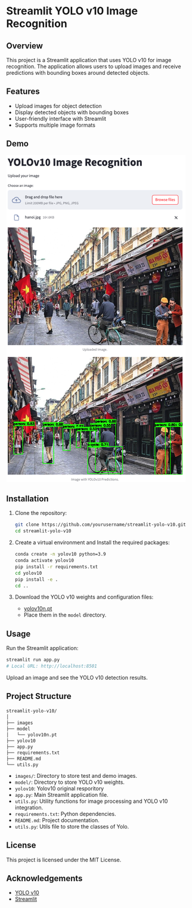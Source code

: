 # Streamlit YOLO v10 Image Recognition

## Overview

This project is a Streamlit application that uses YOLO v10 for image recognition. The application allows users to upload images and receive predictions with bounding boxes around detected objects.

## Features

- Upload images for object detection
- Display detected objects with bounding boxes
- User-friendly interface with Streamlit
- Supports multiple image formats

## Demo

![Demo Image](images/demo01.png)

## Installation

1. Clone the repository:

   ```sh
   git clone https://github.com/yourusername/streamlit-yolo-v10.git
   cd streamlit-yolo-v10
   ```

2. Create a virtual environment and Install the required packages:

   ```sh
   conda create -n yolov10 python=3.9
   conda activate yolov10
   pip install -r requirements.txt
   cd yolov10
   pip install -e .
   cd ..
   ```

3. Download the YOLO v10 weights and configuration files:
   - [yolov10n.pt](https://github.com/THU-MIG/yolov10/releases/download/v1.1/yolov10n.pt)
   - Place them in the `model` directory.

## Usage

Run the Streamlit application:

```sh
streamlit run app.py
# Local URL: http://localhost:8501
```

Upload an image and see the YOLO v10 detection results.

## Project Structure

```
streamlit-yolo-v10/
│
├── images
├── model
│   └── yolov10n.pt
├── yolov10
├── app.py
├── requirements.txt
├── README.md
└── utils.py
```

- `images/`: Directory to store test and demo images.
- `model/`: Directory to store YOLO v10 weights.
- `yolov10`: Yolov10 original resporitory
- `app.py`: Main Streamlit application file.
- `utils.py`: Utility functions for image processing and YOLO v10 integration.
- `requirements.txt`: Python dependencies.
- `README.md`: Project documentation.
- `utils.py`: Utils file to store the classes of Yolo.

## License

This project is licensed under the MIT License.

## Acknowledgements

- [YOLO v10](https://github.com/THU-MIG/yolov10)
- [Streamlit](https://streamlit.io)
